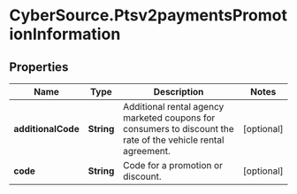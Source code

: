# CyberSource.Ptsv2paymentsPromotionInformation

## Properties
Name | Type | Description | Notes
------------ | ------------- | ------------- | -------------
**additionalCode** | **String** | Additional rental agency marketed coupons for consumers to discount the rate of the vehicle rental agreement.  | [optional] 
**code** | **String** | Code for a promotion or discount.  | [optional] 


